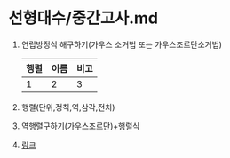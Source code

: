 # 선형대수/중간고사.md

1. 연립방정식 해구하기(가우스 소거법 또는 가우스조르단소거법)

   행렬 | 이름 |비고
   ---|---|---
   1|2|3
   
2. 행렬(단위,정칙,역,삼각,전치)
3. 역행렬구하기(가우스조르단)+행렬식
4. [링크](#id)

